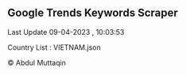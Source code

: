 

## Google Trends Keywords Scraper 
 
Last Update 09-04-2023 , 10:03:53

Country List :
VIETNAM.json



© Abdul Muttaqin 

